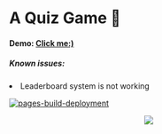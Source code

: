 
# A Quiz Game 🍇
<h4>Demo: <a href="https://talmkg.github.io/Quizzy/">Click me:)</a><h4>
<h5>Known issues:</h5><li>Leaderboard system is not working</li>

[![pages-build-deployment](https://github.com/talmkg/Quizzy/actions/workflows/pages/pages-build-deployment/badge.svg)](https://github.com/talmkg/Quizzy/actions/workflows/pages/pages-build-deployment)


<p align="center">
  <img src="https://i.pinimg.com/originals/8f/87/fe/8f87fefbaa14d9c9612860d15aace7c9.gif"/>
</p>
